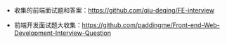 * 收集的前端面试题和答案：https://github.com/qiu-deqing/FE-interview

* 前端开发面试题大收集：https://github.com/paddingme/Front-end-Web-Development-Interview-Question
